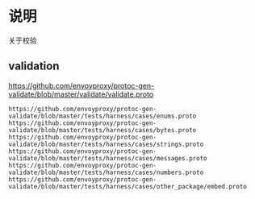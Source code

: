 # 说明

关于校验

## validation

https://github.com/envoyproxy/protoc-gen-validate/blob/master/validate/validate.proto

```github
https://github.com/envoyproxy/protoc-gen-validate/blob/master/tests/harness/cases/enums.proto
https://github.com/envoyproxy/protoc-gen-validate/blob/master/tests/harness/cases/bytes.proto
https://github.com/envoyproxy/protoc-gen-validate/blob/master/tests/harness/cases/strings.proto
https://github.com/envoyproxy/protoc-gen-validate/blob/master/tests/harness/cases/messages.proto
https://github.com/envoyproxy/protoc-gen-validate/blob/master/tests/harness/cases/numbers.proto
https://github.com/envoyproxy/protoc-gen-validate/blob/master/tests/harness/cases/other_package/embed.proto

```
